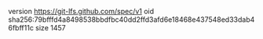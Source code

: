 version https://git-lfs.github.com/spec/v1
oid sha256:79bfffd4a8498538bbdfbc40dd2ffd3afd6e18468e437548ed33dab46fbff11c
size 1457
